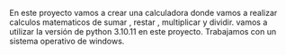 En este proyecto vamos a crear una calculadora donde vamos a realizar calculos matematicos de sumar , restar , multiplicar y dividir.
vamos a utilizar la versión de python 3.10.11 en este proyecto.
Trabajamos con un sistema operativo de windows.